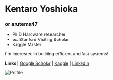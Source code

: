 # Kentaro Yoshioka
### or arutema47
- Ph.D Hardware researcher
- ex. Stanford Visiting Scholar
- Kaggle Master

I'm interested in building efficient and fast systems!

**Links** 
| [Google Scholar](https://scholar.google.co.jp/citations?user=jSxIrBEAAAAJ&hl=en)
| [Kaggle](https://www.kaggle.com/kyoshioka47) 
| [LinkedIn](https://www.linkedin.com/in/kyoshioka47/) 


![Profile](https://github-readme-stats.vercel.app/api?username=kentaroy47&count_private=true)
